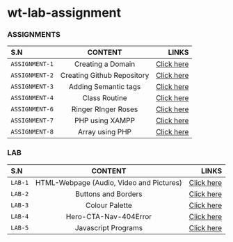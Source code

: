 # wt-lab-assignment


### ASSIGNMENTS 
| S.N      |  CONTENT |  LINKS|
| :---        |    :----:   |          ---: |
| `ASSIGNMENT-1`     |Creating a Domain     |[Click here](https://github.com/Sanjayamagar/WT)
| `ASSIGNMENT-2`      |Creating Github Repository     |[Click here](https://github.com/Sanjayamagar/wt-lab-assignment)
| `ASSIGNMENT-3`     |Adding Semantic tags| [Click here](https://github.com/Sanjayamagar/wt-lab-assignment/tree/master/Assignment/Assignment3)
| `ASSIGNMENT-4`     | Class Routine   | [Click here](https://github.com/Sanjayamagar/wt-lab-assignment/tree/master/Assignment/Assignment4)
| `ASSIGNMENT-6` | Ringer RInger Roses | [Click here](https://github.com/Sanjayamagar/wt-lab-assignment/tree/master/Assignment/Assignment6)
| `ASSIGNMENT-7` | PHP using XAMPP  | [Click here](https://github.com/Sanjayamagar/wt-lab-assignment/tree/master/Assignment/Assignment7)
| `ASSIGNMENT-8` | Array using PHP | [Click here](https://github.com/Sanjayamagar/wt-lab-assignment/tree/master/Assignment/Assignment8)



### LAB
| S.N      | CONTENT | LINKS   |
| :---        |    :----:   |          ---: |
| `LAB-1`     |HTML-Webpage (Audio, Video and Pictures)    | [Click here](https://github.com/Sanjayamagar/wt-lab-assignment/tree/master/Lab/Lab-1)
| `LAB-2`    | Buttons and Borders    |  [Click here](https://github.com/Sanjayamagar/wt-lab-assignment/tree/master/Lab/Lab-2)
| `LAB-3`      | Colour Palette         |  [Click here](https://github.com/Sanjayamagar/wt-lab-assignment/tree/master/Lab/Lab-3)
|`LAB-4`      | Hero-CTA-Nav-404Error  |  [Click here](https://github.com/Sanjayamagar/wt-lab-assignment/tree/master/Lab/Lab-4)
|`LAB-5`  | Javascript Programs | [Click here](https://github.com/Sanjayamagar/wt-lab-assignment/tree/master/Lab/Lab-5)
